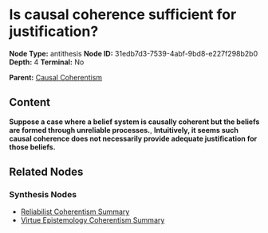# Is causal coherence sufficient for justification?

**Node Type:** antithesis
**Node ID:** 31edb7d3-7539-4abf-9bd8-e227f298b2b0
**Depth:** 4
**Terminal:** No

**Parent:** [Causal Coherentism](causal-coherentism-synthesis-41dc6f3f-0697-4470-a9b7-42fe1a60960b.md)

## Content

**Suppose a case where a belief system is causally coherent but the beliefs are formed through unreliable processes.**, **Intuitively, it seems such causal coherence does not necessarily provide adequate justification for those beliefs.**

## Related Nodes

### Synthesis Nodes

- [Reliabilist Coherentism Summary](reliabilist-coherentism-summary-synthesis-a94e4287-07a4-4152-a837-1cc9f232b843.md)
- [Virtue Epistemology Coherentism Summary](virtue-epistemology-coherentism-summary-synthesis-33c6a187-8a76-4418-9001-ac54c73f46ad.md)
